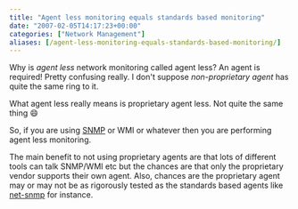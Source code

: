 ```yaml
---
title: "Agent less monitoring equals standards based monitoring"
date: "2007-02-05T14:17:23+00:00"
categories: ["Network Management"]
aliases: [/agent-less-monitoring-equals-standards-based-monitoring/]
---
```


Why is *agent less* network monitoring called agent less? An agent is required! Pretty confusing really. I don't suppose *non-proprietary agent* has quite the same ring to it.

What agent less really means is proprietary agent less. Not quite the same thing :smile:

So, if you are using [SNMP](https://en.wikipedia.org/wiki/Simple_Network_Management_Protocol) or WMI or whatever then you are performing agent less monitoring.

The main benefit to not using proprietary agents are that lots of different tools can talk SNMP/WMI etc but the chances are that only the proprietary vendor supports their own agent. Also, chances are the proprietary agent may or may not be as rigorously tested as the standards based agents like [net-snmp](http://net-snmp.sourceforge.net/) for instance.
